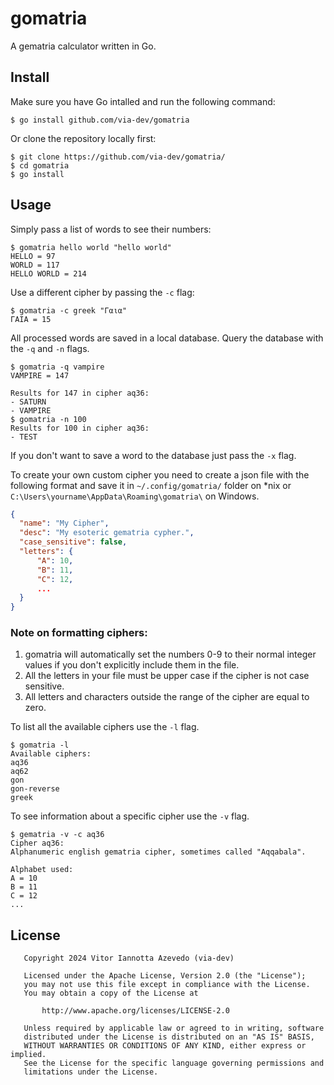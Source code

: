 # gomatria
A gematria calculator written in Go.

## Install
Make sure you have Go intalled and run the following command:
```
$ go install github.com/via-dev/gomatria
```

Or clone the repository locally first:
```
$ git clone https://github.com/via-dev/gomatria/
$ cd gomatria
$ go install
```

## Usage
Simply pass a list of words to see their numbers:
```
$ gomatria hello world "hello world"
HELLO = 97
WORLD = 117
HELLO WORLD = 214
```

Use a different cipher by passing the `-c` flag:
```
$ gomatria -c greek "Γαια"
ΓΑΙΑ = 15
```

All processed words are saved in a local database.
 Query the database with the `-q` and `-n` flags.
```
$ gomatria -q vampire
VAMPIRE = 147

Results for 147 in cipher aq36:
- SATURN
- VAMPIRE
$ gomatria -n 100
Results for 100 in cipher aq36:
- TEST
```

If you don't want to save a word to the database 
just pass the `-x` flag.

To create your own custom cipher you need to 
create a json file with the following format 
and save it in `~/.config/gomatria/` folder on *nix or 
`C:\Users\yourname\AppData\Roaming\gomatria\`
on Windows.
```json
{
  "name": "My Cipher",
  "desc": "My esoteric gematria cypher.",
  "case_sensitive": false,
  "letters": {
      "A": 10,
      "B": 11,
      "C": 12,
      ...
  }
}
```

### Note on formatting ciphers:
1. gomatria will automatically set the numbers 0-9 
to their normal integer values if you don't explicitly
include them in the file. 
2. All the letters in your file must be upper case if 
the cipher is not case sensitive.
3. All letters and characters outside the range of the 
cipher are equal to zero.

To list all the available ciphers use the `-l` flag.
```
$ gomatria -l
Available ciphers:
aq36
aq62
gon
gon-reverse
greek
```

To see information about a specific cipher use the `-v` flag.
```
$ gematria -v -c aq36
Cipher aq36:
Alphanumeric english gematria cipher, sometimes called "Aqqabala".

Alphabet used:
A = 10
B = 11
C = 12
...
```

## License
```
   Copyright 2024 Vitor Iannotta Azevedo (via-dev)

   Licensed under the Apache License, Version 2.0 (the "License");
   you may not use this file except in compliance with the License.
   You may obtain a copy of the License at

       http://www.apache.org/licenses/LICENSE-2.0

   Unless required by applicable law or agreed to in writing, software
   distributed under the License is distributed on an "AS IS" BASIS,
   WITHOUT WARRANTIES OR CONDITIONS OF ANY KIND, either express or implied.
   See the License for the specific language governing permissions and
   limitations under the License.
```

